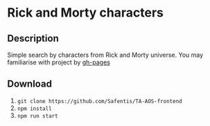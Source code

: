 # Rick and Morty characters
## Description
Simple search by characters from Rick and Morty universe.
You may familiarise with project by [gh-pages](https://safentis.github.io/TA-AOS-frontend/)
## Download
1. `git clone https://github.com/Safentis/TA-AOS-frontend`
2. `npm install`
3. `npm run start`
